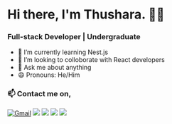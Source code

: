# Hi there, I'm Thushara. 👋🏽

### Full-stack Developer | Undergraduate

   - 📝 I’m currently learning Nest.js
   - 👀 I’m looking to colloborate with React developers
   - 💬 Ask me about anything
   - 😄 Pronouns: He/Him

### 📫 Contact me on,

[![Gmail](https://img.shields.io/badge/-GMAIL-D14836?style=for-the-badge&logo=gmail&logoColor=white)](mailto:thusharathiwanka.dev@gmail.com)
[<img src="https://img.shields.io/badge/linkedin-%230077B5.svg?&style=for-the-badge&logo=linkedin&logoColor=white" />](https://www.linkedin.com/in/thushara-thiwanka-3b4392197/)
[<img src = "https://img.shields.io/badge/instagram-%23E4405F.svg?&style=for-the-badge&logo=instagram&logoColor=white">](https://www.instagram.com/thusharathiwanka.___/)
[<img src = "https://img.shields.io/badge/facebook-%231877F2.svg?&style=for-the-badge&logo=facebook&logoColor=white">](https://www.facebook.com/thushara.thiwanka.7/)
[<img src="https://img.shields.io/badge/twitter-%231DA1F2.svg?&style=for-the-badge&logo=twitter&logoColor=white" />](https://twitter.com/tandt97)
